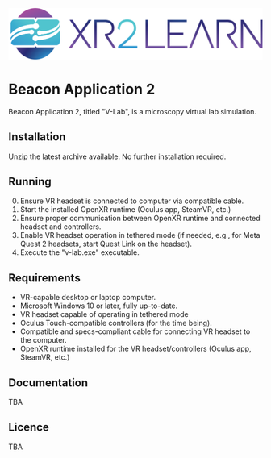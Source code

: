 ![XR2Learn](https://github.com/XR2Learn/.github/blob/main/images/XR2Learn%20logo.png)

# Beacon Application 2

Beacon Application 2, titled "V-Lab", is a microscopy virtual lab simulation.

## Installation

Unzip the latest archive available. No further installation required.

## Running

0) Ensure VR headset is connected to computer via compatible cable.
1) Start the installed OpenXR runtime (Oculus app, SteamVR, etc.)
2) Ensure proper communication between OpenXR runtime and connected headset and controllers.
3) Enable VR headset operation in tethered mode (if needed, e.g., for Meta Quest 2 headsets, start Quest Link on the headset).
4) Execute the "v-lab.exe" executable.

## Requirements
- VR-capable desktop or laptop computer.
- Microsoft Windows 10 or later, fully up-to-date.
- VR headset capable of operating in tethered mode
- Oculus Touch-compatible controllers (for the time being).
- Compatible and specs-compliant cable for connecting VR headset to the computer.
- OpenXR runtime installed for the VR headset/controllers (Oculus app, SteamVR, etc.)

## Documentation

TBA

## Licence 

TBA
